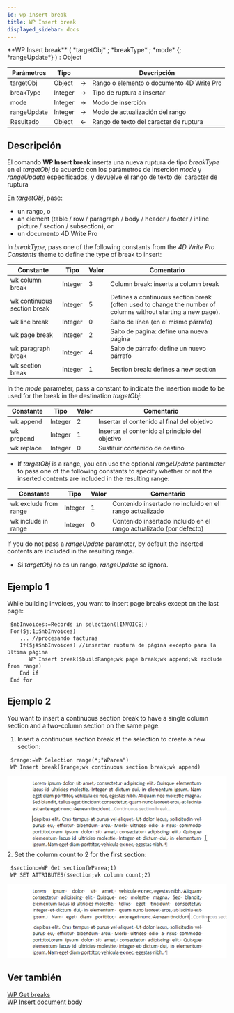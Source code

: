 ```yaml
---
id: wp-insert-break
title: WP Insert break
displayed_sidebar: docs
---
```


<!--REF #_command_.WP Insert break.Syntax-->**WP Insert break** ( *targetObj* ; *breakType* ; *mode* {; *rangeUpdate*} ) : Object<!-- END REF-->

<!--REF #_command_.WP Insert break.Params-->

| Parámetros  | Tipo    |                             | Descripción                               |
| ----------- | ------- | --------------------------- | ----------------------------------------- |
| targetObj   | Object  | &#8594; | Rango o elemento o documento 4D Write Pro |
| breakType   | Integer | &#8594; | Tipo de ruptura a insertar                |
| mode        | Integer | &#8594; | Modo de inserción                         |
| rangeUpdate | Integer | &#8594; | Modo de actualización del rango           |
| Resultado   | Object  | &#8592; | Rango de texto del caracter de ruptura    |

<!-- END REF-->

## Descripción

El comando **WP Insert break** <!--REF #_command_.WP Insert break.Summary-->inserta una nueva ruptura de tipo *breakType* en el *targetObj* de acuerdo con los parámetros de inserción *mode*  y *rangeUpdate* especificados, y devuelve el rango de texto del caracter de ruptura<!-- END REF-->

En *targetObj*, pase:

- un rango, o
- an element (table / row / paragraph / body / header / footer / inline picture / section / subsection), or
- un documento 4D Write Pro

In *breakType*, pass one of the following constants from the *4D Write Pro Constants* theme to define the type of break to insert:

| Constante                   | Tipo    | Valor | Comentario                                                                                                                                      |
| --------------------------- | ------- | ----- | ----------------------------------------------------------------------------------------------------------------------------------------------- |
| wk column break             | Integer | 3     | Column break: inserts a column break                                                                                            |
| wk continuous section break | Integer | 5     | Defines a continuous section break (often used to change the number of columns without starting a new page). |
| wk line break               | Integer | 0     | Salto de línea (en el mismo párrafo)                                                                                         |
| wk page break               | Integer | 2     | Salto de página: define una nueva página                                                                                        |
| wk paragraph break          | Integer | 4     | Salto de párrafo: define un nuevo párrafo                                                                                       |
| wk section break            | Integer | 1     | Section break: defines a new section                                                                                            |

In the *mode* parameter, pass a constant to indicate the insertion mode to be used for the break in the destination *targetObj*:

| Constante  | Tipo    | Valor | Comentario                                      |
| ---------- | ------- | ----- | ----------------------------------------------- |
| wk append  | Integer | 2     | Insertar el contenido al final del objetivo     |
| wk prepend | Integer | 1     | Insertar el contenido al principio del objetivo |
| wk replace | Integer | 0     | Sustituir contenido de destino                  |

- If *targetObj* is a range, you can use the optional *rangeUpdate* parameter to pass one of the following constants to specify whether or not the inserted contents are included in the resulting range:

| Constante             | Tipo    | Valor | Comentario                                                                            |
| --------------------- | ------- | ----- | ------------------------------------------------------------------------------------- |
| wk exclude from range | Integer | 1     | Contenido insertado no incluido en el rango actualizado                               |
| wk include in range   | Integer | 0     | Contenido insertado incluido en el rango actualizado (por defecto) |

If you do not pass a *rangeUpdate* parameter, by default the inserted contents are included in the resulting range.

- Si *targetObj* no es un rango, *rangeUpdate* se ignora.

## Ejemplo 1

While building invoices, you want to insert page breaks except on the last page:

```4d
 $nbInvoices:=Records in selection([INVOICE])
 For($j;1;$nbInvoices)
    ... //procesando facturas
    If($j#$nbInvoices) //insertar ruptura de página excepto para la última página
       WP Insert break($buildRange;wk page break;wk append;wk exclude from range)
    End if
 End for
```

## Ejemplo 2

You want to insert a continuous section break to have a single column section and a two-column section on the same page.

1. Insert a continuous section break at the selection to create a new section:

```4d
 $range:=WP Selection range(*;"WParea")  
 WP Insert break($range;wk continuous section break;wk append)  
```

![](../../assets/en/WritePro/commands/pict5562056.en.png)
2. Set the column count to 2 for the first section:

```4d
 $section:=WP Get section(WParea;1)  
 WP SET ATTRIBUTES($section;wk column count;2)  
```

![](../../assets/en/WritePro/commands/pict5562058.en.png)

## Ver también

[WP Get breaks](../commands-legacy/wp-get-breaks.md)</br>
[WP Insert document body](wp-insert-document-body.md)